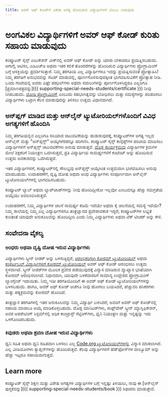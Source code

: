 ```yaml
---
title: ಅವರ್ ಆಫ್ ಕೋಡ್‌ಗೆ ವಿಶೇಷ ಅಗತ್ಯ ಹೊಂದಿರುವ ವಿದ್ಯಾರ್ಥಿಗಳಿಗೆ ಬೆಂಬಲ ನೀಡುವುದು
---
```


# ಅಂಗವಿಕಲ ವಿದ್ಯಾರ್ಥಿಗಳಿಗೆ ಅವರ್ ಆಫ್ ಕೋಡ್ ಕುರಿತು ಸಹಾಯ ಮಾಡುವುದು

ಕಂಪ್ಯೂಟರ್ ಸೈನ್ಸ್ ಎಜುಕೇಶನ್ ವೀಕ್‌ನಲ್ಲಿ ಅವರ್ ಆಫ್ ಕೋಡ್ ಅನ್ನು ಯಾರು ಬೇಕಾದರೂ ಪ್ರಯತ್ನಿಸಬಹುದು. ಆಗಾಗ್ಗೆ, ಆಟಿಸಂ, ಎಡಿಎಚ್‌ಡಿ ಅಥವಾ ಇತರ ಕಲಿಕೆ ತೊಂದರೆಗಳನ್ನು ಹೊಂದಿರುವ ವಿದ್ಯಾರ್ಥಿಗಳು ಪ್ರೋಗ್ರಾಮಿಂಗ್‌ ಬಗ್ಗೆ ಆಸಕ್ತಿಯನ್ನು ಪ್ರದರ್ಶಿಸುತ್ತಾರೆ. ನಿಮ್ಮ ತರಗತಿಯ ಎಲ್ಲ ವಿದ್ಯಾರ್ಥಿಗಳೂ ಇದನ್ನು ಪ್ರಯತ್ನಿಸುವಂತೆ ಪ್ರೋತ್ಸಾಹಿಸಿ! ನಿಮ್ಮ ತರಗತಿಗೆ ಅನುಭವವನ್ನು ಸೆಟಪ್ ಮಾಡುವಲ್ಲಿ, ಪೂರ್ಣಗೊಳಿಸುವುದಕ್ಕಿಂತ ಭಾಗವಹಿಸುವಿಕೆಗೆ ಪ್ರೋತ್ಸಾಹ ನೀಡಿ. ಒಂದು ಗಂಟೆಯಲ್ಲಿ ಅವರು ಎಷ್ಟೇ ಪಝಲ್‌ಗಳು ಅಥವಾ ಸವಾಲುಗಳನ್ನು ಪೂರ್ಣಗೊಳಸಿದ್ದರೂ ಎಲ್ಲರಿಗೂ [ಪ್ರಮಾಣಪತ್ರವನ್ನು]({{ supporting-special-needs-students/certificate }}) ನೀವು ನೀಡಬಹುದು. [ಜೋಡಿ ಪ್ರೋಗ್ರಾಮಿಂಗ್‌](https://www.youtube.com/watch?v=vgkahOzFH2Q) ಎಂಬುದು ಸಹಭಾಗಿತ್ವವನ್ನು ಬೋಧಿಸಲು ಮತ್ತು ಸಮಸ್ಯೆಗಳನ್ನು ಪರಿಹರಿಸಲು ವಿದ್ಯಾರ್ಥಿಗಳು ಒಟ್ಟಾಗಿ ಕೆಲಸ ಮಾಡುವುದನ್ನು ತಿಳಿಸಲು ಉತ್ತಮ ವಿಧಾನವಾಗಿದೆ.

## ಅನ್‌ಪ್ಲಗ್ ಮಾಡಿದ ಮತ್ತು ಆನ್‌ಲೈನ್ ಟ್ಯುಟೋರಿಯಲ್‌ಗಳೊಂದಿಗೆ ವಿವಿಧ ಅಗತ್ಯಗಳಿಗೆ ಹೊಂದಿಸಿ

ನಿಮ್ಮ ತರಗತಿಯಲ್ಲಿನ ಎಲ್ಲರಿಗೂ ಸರಿಯಾದ ಚಟುವಟಿಕೆಯನ್ನು ಹುಡುಕುವುದಕ್ಕೆ, ಕಂಪ್ಯೂಟರ್‌ಗಳ ಅಗತ್ಯ ಇಲ್ಲದ ಆನ್‌ಲೈನ್ ಮತ್ತು "ಅನ್‌ಪ್ಲಗ್ಡ್" ಆಯ್ಕೆಗಳೆರಡನ್ನೂ ಪರಿಗಣಿಸಿ. ಕಂಪ್ಯೂಟರ್ ಸೈನ್ಸ್ ಕಾನ್ಸೆಪ್ಟ್‌ಗಳ ಪರಿಚಯ ಮಾಡಿಸಲು ವಿದ್ಯಾರ್ಥಿಗಳಿಗೆ ಅನ್‌ಪ್ಲಗ್ಡ್ ಚಟುವಟಿಕೆಗಳು ಅನುವು ಮಾಡುತ್ತವೆ. [ದೊಡ್ಡ ಕಾರ್ಯಕ್ರಮವು](https://studio.code.org/s/course1/lessons/15/levels/1) ವಿದ್ಯಾರ್ಥಿಗಳ ಕ್ರಮಗಳ ಮೇಲೆ ಶಿಕ್ಷಕರಿಗೆ ನಿಯಂತ್ರಣ ಒದಗಿಸುತ್ತದೆ, ಪ್ರತಿ ವಿದ್ಯಾರ್ಥಿಯ ಸಾಮರ್ಥ್ಯಗಳಿಗೆ ಕಂಟೆಂಟ್ ಅನ್ನು ಹೊಂದಿಸುವ ಉತ್ತಮ ಅವಕಾಶವನ್ನು ಒದಗಿಸುತ್ತದೆ.

ಇತರ ವಿದ್ಯಾರ್ಥಿಗಳಿಗೆ, ಕಂಪ್ಯೂಟರ್‌ನಲ್ಲಿ ಸೌಲಭ್ಯವು ಅನ್‌ಪ್ಲಗ್ಡ್ ಆಯ್ಕೆಗಿಂತ ಉತ್ತಮವಾಗಿ ಭಾಗವಹಿಸಲು ಅನುವು ಮಾಡಬಹುದು. ಉದಾಹರಣೆಗೆ, ದೃಷ್ಟಿ ದೋಷ ಅಥವಾ ಅಂಧ ವಿದ್ಯಾರ್ಥಿಗಳು ಸಂಪೂರ್ಣವಾಗಿ ಆನ್‌ಲೈನ್ ಟ್ಯುಟೋರಿಯಲ್‌ಗಳಲ್ಲಿ ಭಾಗವಹಿಸಬಹುದು.

ಕಂಪ್ಯೂಟರ್ ಲ್ಯಾಬ್ ಅಥವಾ ಲ್ಯಾಪ್‌ಟಾಪ್‌ಗಳನ್ನು ನೀವು ಹೊಂದಿದ್ದೀರೋ ಇಲ್ಲವೋ ಎಂಬುದನ್ನೂ ಹೆಚ್ಚು ಸಮಗ್ರತೆಯ ಆಯ್ಕೆಯು ಅವಲಂಬಿಸಿರುತ್ತದೆ.

ಉದಾಹರಣೆಗೆ, ನಿಮ್ಮ ವಿದ್ಯಾರ್ಥಿಗಳ ಚಲನೆ ಸಾಮರ್ಥ್ಯ ಕಡಿಮೆ ಇದೆಯೇ ಅಥವಾ ಕೈ ಚಲನೆಯಲ್ಲಿ ಸಮಸ್ಯೆ ಇದೆಯೇ? ನಿಮ್ಮ ಶಾಲೆಯಲ್ಲಿ ನಿಮ್ಮ ಎಲ್ಲ ವಿದ್ಯಾರ್ಥಿಗಳಿಗೂ ತಂತ್ರಜ್ಞಾನದ ಪ್ರವೇಶಾವಕಾಶ ಇದ್ದರೆ, ಕಂಪ್ಯೂಟರ್‌ಗಳ ಲಭ್ಯತೆ ಕುರಿತಂತೆ ಯಾವುದೇ ಅನುಕೂಲವನ್ನು ಹೊಂದಿದ್ದೀರಿ ಎಂದು ನಿಮ್ಮ ವಿದ್ಯಾರ್ಥಿಗಳು ಅಥವಾ ಟೆಕ್ ಟೀಚರ್ ಅನ್ನು ಕೇಳಿ.

## ಸಂವೇದನಾ ವೈಕಲ್ಯ

### ಅಂಧರು ಅಥವಾ ದೃಷ್ಟಿ ದೋಷ ಇರುವ ವಿದ್ಯಾರ್ಥಿಗಳು

ವಿದ್ಯಾರ್ಥಿಗಳು ಸ್ಕ್ರೀನ್ ರೀಡರ್ ಅನ್ನು ಬಳಸುತ್ತಿದ್ದರೆ, [ಆರಂಭಿಕರಿಗಾಗಿ ಕೋರಮ್ ಟ್ಯುಟೋರಿಯಲ್](https://quorumlanguage.com/hourofcode/astro1.html) ಅಥವಾ [ಕಂಫರ್ಟಬಲ್ ವಿದ್ಯಾರ್ಥಿಗಳಿಗೆ ಕೋರಮ್ ಟ್ಯುಟೋರಿಯಲ್‌](https://quorumlanguage.com/hourofcode/part1.html) ಅವರ್ ಆಫ್ ಕೋಡ್ ಆರಂಭಿಸಲು ಉತ್ತಮ ಸ್ಥಳವಾಗಿದೆ. ಸ್ಕ್ರೀನ್ ರೀಡರ್‌ಗಳ ಮೂಲಕ ಪ್ರವೇಶ ಪಡೆಯುವುದಕ್ಕೆ ವಿನ್ಯಾಸ ಮಾಡಿರುವ ವ್ಯಾಖ್ಯಾನ ಭಾಷೆಯಾಗಿ ಕೋರಮ್ ಆರಂಭಿಸಲಾಗಿದೆ. ನಿಧಾನವಾಗಿ, ಯಾವುದೇ ಬಳಕೆದಾರರಿಗೆ ಸಾಮಾನ್ಯ ಉದ್ದೇಶದ ಪ್ರೋಗ್ರಾಮಿಂಗ್ ಲ್ಯಾಂಗ್ವೇಜ್ ಇದಾಯಿತು. ನಿಮ್ಮ ಇಡೀ ತರಗತಿಯೊಂದಿಗೆ ಈ ಅವರ್ ಆಫ್ ಕೋಡ್ ಟ್ಯುಟೋರಿಯಲ್‌ಗಳನ್ನು ಬಳಸಬಹುದು. ಹಾಗೂ, ಅವರ್ ಆಫ್ ಕೋಡ್ ಆಚೆಗೂ ನೀವು ಹೋಗಲು ಬಯಸಿದರೆ, ಹೆಚ್ಚುವರಿ ಪರಿಕರಗಳು ಮತ್ತು ಪಠ್ಯಕ್ರಮವನ್ನು ಕೋರಮ್ ಹೊಂದಿದೆ.

ತಂತ್ರಜ್ಞಾನ ತರಗತಿಗಳಲ್ಲಿ ಇತರ ಅನುಕೂಲವನ್ನು ನಿಮ್ಮ ವಿದ್ಯಾರ್ಥಿ ಬಳಸಿದರೆ, ಅವರಿಗೆ ಅವರ್ ಆಫ್ ಕೋಡ್‌ನಲ್ಲಿ ಸಹಾಯ ಮಾಡಲೂ ಆಯ್ಕೆ ಮಾಡಿಕೊಳ್ಳಬಹುದು. ದೊಡ್ಡ ಮಾನಿಟರ್‌ಗಳು, ಸಾಫ್ಟ್‌ವೇರ್ ಸ್ಕ್ರೀನ್ ಮ್ಯಾಗ್ನಿಫಿಕೇಶನ್‌, ಅವರ ಆಪರೇಟಿಂಗ್‌ ಸಿಸ್ಟಮ್‌ನಲ್ಲಿ ಅಧಿಕ ಕಾಂಟ್ರಾಸ್ಟ್ ಸೆಟ್ಟಿಂಗ್‌ಗಳು, ಧ್ವನಿ ನಿಯಂತ್ರಣ ಮತ್ತು ಇನ್ನಷ್ಟನ್ನು ಇದು ಒಳಗೊಂಡಿರಬಹುದು.

### ಕಿವುಡರು ಅಥವಾ ಶ್ರವಣ ದೋಷ ಇರುವ ವಿದ್ಯಾರ್ಥಿಗಳು

ಧ್ವನಿ ಸಹಿತ ಅಥವಾ ಧ್ವನಿ ರಹಿತವಾಗಿ ಬಳಸಲು ಎಲ್ಲ [Code.org ಟ್ಯುಟೋರಿಯಲ್‌ಗಳನ್ನು](https://studio.code.org/) ವಿನ್ಯಾಸ ಮಾಡಲಾಗಿದೆ. ಎಲ್ಲ ವೀಡಿಯೋಗಳು ಕ್ಯಾಪ್ಷನ್‌ಗಳನ್ನು ಹೊಂದಿರುತ್ತವೆ. ಕೆಲವು ವಿದ್ಯಾರ್ಥಿಗಳಿಗೆ ಹೆಡ್‌ಫೋನ್‌ಗಳ ವಾಲ್ಯೂಮ್ ಅನ್ನು ಹೆಚ್ಚು ಇಟ್ಟರೂ ಸಹಾಯವಾಗುತ್ತದೆ.

## Learn more

ಕಂಪ್ಯೂಟರ್ ಸೈನ್ಸ್ ಶಿಕ್ಷಣ ಮತ್ತು ವಿಶೇಷ ಅಗತ್ಯಗಳ ವಿದ್ಯಾರ್ಥಿಗಳ ಬಗ್ಗೆ ಇನ್ನಷ್ಟು ತಿಳಿಯಲು, ನಾವು ಈ [ಆನ್‌ಲೈನ್‌ ಪುಸ್ತಕವನ್ನು]({{ supporting-special-needs-students/book }}) ಶಿಫಾರಸು ಮಾಡುತ್ತೇವೆ.